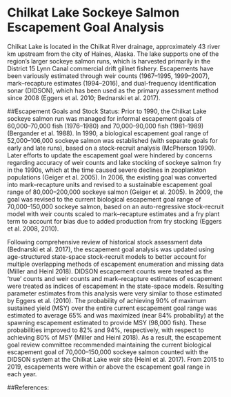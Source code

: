 # Chilkat Lake Sockeye Salmon Escapement Goal Analysis
Chilkat Lake is located in the Chilkat River drainage, approximately 43 river km upstream from the city of Haines, Alaska. The lake supports one of the region’s larger sockeye salmon runs, which is harvested primarily in the District 15 Lynn Canal commercial drift gillnet fishery. Escapements have been variously estimated through weir counts (1967–1995, 1999–2007), mark–recapture estimates (1994–2016), and dual-frequency identification sonar (DIDSON), which has been used as the primary assessment method since 2008 (Eggers et al. 2010; Bednarski et al. 2017).

##Escapement Goals and Stock Status: 
Prior to 1990, the Chilkat Lake sockeye salmon run was managed for informal escapement goals of 60,000–70,000 fish (1976–1980) and 70,000–90,000 fish (1981–1989) (Bergander et al. 1988). In 1990, a biological escapement goal range of 52,000–106,000 sockeye salmon was established (with separate goals for early and late runs), based on a stock-recruit analysis (McPherson 1990). Later efforts to update the escapement goal were hindered by concerns regarding accuracy of weir counts and lake stocking of sockeye salmon fry in the 1990s, which at the time caused severe declines in zooplankton populations (Geiger et al. 2005). In 2006, the existing goal was converted into mark–recapture units and revised to a sustainable escapement goal range of 80,000–200,000 sockeye salmon (Geiger et al. 2005). In 2009, the goal was revised to the current biological escapement goal range of 70,000–150,000 sockeye salmon, based on an auto-regressive stock-recruit model with weir counts scaled to mark–recapture estimates and a fry plant term to account for bias due to added production from fry stocking (Eggers et al. 2008, 2010). 

Following comprehensive review of historical stock assessment data (Bednarski et al. 2017), the escapement goal analysis was updated using age-structured state-space stock-recruit models to better account for multiple overlapping methods of escapement enumeration and missing data (Miller and Heinl 2018). DIDSON escapement counts were treated as the ‘true’ counts and weir counts and mark–recapture estimates of escapement were treated as indices of escapement in the state-space models. Resulting parameter estimates from this analysis were very similar to those estimated by Eggers et al. (2010). The probability of achieving 90% of maximum sustained yield (MSY) over the entire current escapement goal range was estimated to average 65% and was maximized (near 84% probability) at the spawning escapement estimated to provide MSY (98,000 fish). These probabilities improved to 82% and 94%, respectively, with respect to achieving 80% of MSY (Miller and Heinl 2018). As a result, the escapement goal review committee recommended maintaining the current biological escapement goal of 70,000–150,000 sockeye salmon counted with the DIDSON system at the Chilkat Lake weir site (Heinl et al. 2017). From 2015 to 2019, escapements were within or above the escapement goal range in each year.

##References:


